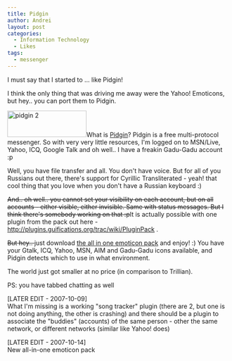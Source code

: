 ```yaml
---
title: Pidgin
author: Andrei
layout: post
categories:
  - Information Technology
  - Likes
tags:
  - messenger
---
```

I must say that I started to ... like Pidgin!

I think the only thing that was driving me away were the Yahoo! Emoticons, but hey.. you can port them to Pidgin.

<img class="alignright size-full wp-image-376" title="pidgin 2" src="http://blog.andreineculau.com/wp-content/uploads/2007/08/pidgin12.png" alt="pidgin 2" width="180" height="60" />What is [Pidgin][1]? Pidgin is a free multi-protocol messenger. So with very very little resources, I'm logged on to MSN/Live, Yahoo, ICQ, Google Talk and oh well.. I have a freakin Gadu-Gadu account :p

Well, you have file transfer and all. You don't have voice. But for all of you Russians out there, there's support for Cyrillic Transliterated - yeah! that cool thing that you love when you don't have a Russian keyboard :)

<span style="text-decoration: line-through;">And.. oh well.. you cannot set your visibility on each account, but on all accounts - either visible, either invisible. Same with status messages. But I think there's somebody working on that :p</span>It is actually possible with one plugin from the pack out here - <http://plugins.guifications.org/trac/wiki/PluginPack> .

<span style="text-decoration: line-through;">But hey.. </span>just download [the all in one emoticon pack][2] and enjoy! :) You have your Gtalk, ICQ, Yahoo, MSN, AIM and Gadu-Gadu icons available, and Pidgin detects which to use in what environment.

The world just got smaller at no price (in comparison to Trillian).

PS: you have tabbed chatting as well

[LATER EDIT - 2007-10-09]  
What I'm missing is a working "song tracker" plugin (there are 2, but one is not doing anything, the other is crashing) and there should be a plugin to associate the "buddies" (accounts) of the same person - other the same network, or different networks (similar like Yahoo! does)

[LATER EDIT - 2007-10-14]  
New all-in-one emoticon pack

 [1]: http://www.pidgin.im
 [2]: http://wiki.andreineculau.com/Original_Smileys_Theme_for_Pidgin